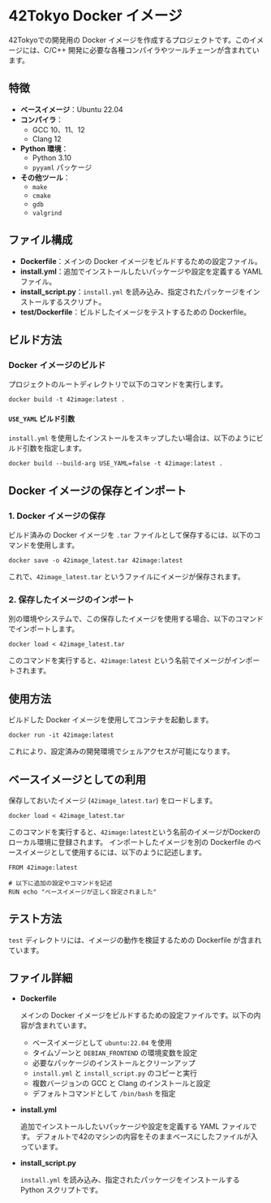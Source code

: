 # 42Tokyo Docker イメージ

42Tokyoでの開発用の Docker イメージを作成するプロジェクトです。このイメージには、C/C++ 開発に必要な各種コンパイラやツールチェーンが含まれています。

## 特徴

- **ベースイメージ**：Ubuntu 22.04
- **コンパイラ**：
  - GCC 10、11、12
  - Clang 12
- **Python 環境**：
  - Python 3.10
  - `pyyaml` パッケージ
- **その他ツール**：
  - `make`
  - `cmake`
  - `gdb`
  - `valgrind`

## ファイル構成

- **Dockerfile**：メインの Docker イメージをビルドするための設定ファイル。
- **install.yml**：追加でインストールしたいパッケージや設定を定義する YAML ファイル。
- **install_script.py**：`install.yml` を読み込み、指定されたパッケージをインストールするスクリプト。
- **test/Dockerfile**：ビルドしたイメージをテストするための Dockerfile。

## ビルド方法

### Docker イメージのビルド

プロジェクトのルートディレクトリで以下のコマンドを実行します。

```
docker build -t 42image:latest .
```

#### `USE_YAML` ビルド引数

`install.yml` を使用したインストールをスキップしたい場合は、以下のようにビルド引数を指定します。

```
docker build --build-arg USE_YAML=false -t 42image:latest .
```

## Docker イメージの保存とインポート

### 1. Docker イメージの保存

ビルド済みの Docker イメージを `.tar` ファイルとして保存するには、以下のコマンドを使用します。

```
docker save -o 42image_latest.tar 42image:latest
```

これで、`42image_latest.tar` というファイルにイメージが保存されます。

### 2. 保存したイメージのインポート

別の環境やシステムで、この保存したイメージを使用する場合、以下のコマンドでインポートします。

```
docker load < 42image_latest.tar
```

このコマンドを実行すると、`42image:latest` という名前でイメージがインポートされます。

## 使用方法

ビルドした Docker イメージを使用してコンテナを起動します。

```
docker run -it 42image:latest
```

これにより、設定済みの開発環境でシェルアクセスが可能になります。

## ベースイメージとしての利用

保存しておいたイメージ (`42image_latest.tar`) をロードします。

```
docker load < 42image_latest.tar
```

このコマンドを実行すると、`42image:latest`という名前のイメージがDockerのローカル環境に登録されます。
インポートしたイメージを別の Dockerfile のベースイメージとして使用するには、以下のように記述します。

```
FROM 42image:latest

# 以下に追加の設定やコマンドを記述
RUN echo "ベースイメージが正しく設定されました"
```


## テスト方法

`test` ディレクトリには、イメージの動作を検証するための Dockerfile が含まれています。

## ファイル詳細

- **Dockerfile**

  メインの Docker イメージをビルドするための設定ファイルです。以下の内容が含まれています。

  - ベースイメージとして `ubuntu:22.04` を使用
  - タイムゾーンと `DEBIAN_FRONTEND` の環境変数を設定
  - 必要なパッケージのインストールとクリーンアップ
  - `install.yml` と `install_script.py` のコピーと実行
  - 複数バージョンの GCC と Clang のインストールと設定
  - デフォルトコマンドとして `/bin/bash` を指定

- **install.yml**

  追加でインストールしたいパッケージや設定を定義する YAML ファイルです。
  デフォルトで42のマシンの内容をそのままベースにしたファイルが入っています。

- **install_script.py**

  `install.yml` を読み込み、指定されたパッケージをインストールする Python スクリプトです。

